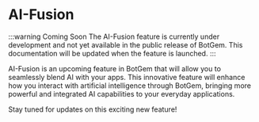 # AI-Fusion

:::warning Coming Soon
The AI-Fusion feature is currently under development and not yet available in the public release of BotGem. This documentation will be updated when the feature is launched.
:::

AI-Fusion is an upcoming feature in BotGem that will allow you to seamlessly blend AI with your apps. This innovative feature will enhance how you interact with artificial intelligence through BotGem, bringing more powerful and integrated AI capabilities to your everyday applications.

Stay tuned for updates on this exciting new feature!

